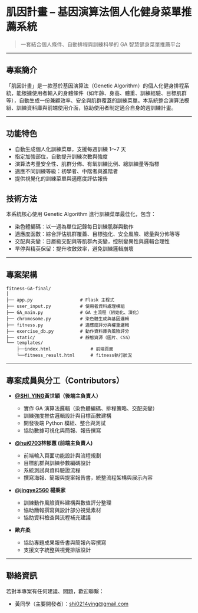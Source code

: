 # 肌因計畫 – 基因演算法個人化健身菜單推薦系統

> 一套結合個人條件、自動排程與訓練科學的 GA 智慧健身菜單推薦平台

---

## 專案簡介

「肌因計畫」是一款基於基因演算法（Genetic Algorithm）的個人化健身排程系統，能根據使用者輸入的身體條件（如年齡、身高、體重、訓練經驗、目標肌群等），自動生成一份兼顧效率、安全與肌群覆蓋的訓練菜單。本系統整合演算法模組、訓練資料庫與前端使用介面，協助使用者制定適合自身的週訓練計畫。

---

## 功能特色

- 自動生成個人化訓練菜單，支援每週訓練 1～7 天
- 指定加強部位，自動提升訓練次數與強度
- 演算法考量安全性、肌群分佈、有氧訓練比例、總訓練量等指標
- 適應不同訓練等級：初學者、中階者與進階者
- 提供視覺化的訓練菜單與適應度評估報告

## 技術方法

本系統核心使用 Genetic Algorithm 進行訓練菜單最佳化，包含：

- 染色體編碼：以一週為單位記錄每日訓練肌群與動作
- 適應度函數：綜合評估肌群覆蓋、目標強化、安全風險、總量與分佈等等
- 交配與突變：日層級交配與等肌群內突變，控制變異性與邏輯合理性
- 早停與精英保留：提升收斂效率，避免訓練邏輯崩壞

---


## 專案架構

```
fitness-GA-final/
│
├── app.py                  # Flask 主程式
├── user_input.py           # 使用者資料處理模組
├── GA_main.py              # GA 主流程（初始化、演化）
├── chromosome.py           # 染色體生成與基因邏輯
├── fitness.py              # 適應度評分與權重邏輯
├── exercise_db.py          # 動作資料庫與風險評分
├── static/                 # 靜態資源（圖片、CSS）
└── templates/
    ├──index.html               # 前端頁面
    └──fitness_result.html      # fitness執行狀況

```

---

## 專案成員與分工（Contributors）

- **[@SHI_YING](https://github.com/eveyday)黃世穎（後端主負責人）**  
  - 實作 GA 演算法邏輯（染色體編碼、排程策略、交配突變）  
  - 訓練強度推估邏輯設計與目標函數建構  
  - 開發後端 Python 模組、整合與測試  
  - 協助數據可視化與簡報、報告撰寫  

- **[@hui0703](https://github.com/hui0703)林郁蕙 (前端主負責人)**  
  - 前端輸入頁面功能設計與流程規劃  
  - 目標肌群與訓練參數編碼設計  
  - 系統測試與資料驗證流程  
  - 撰寫海報、簡報與提案報告書，統整流程架構與展示內容  

- **[@jingye2560](https://github.com/jingye2560) 楊秉家**  
  - 訓練動作風險資料建構與數值評分整理  
  - 協助簡報撰寫與設計部分視覺素材  
  - 協助資料檢查與流程補充建議  

- **歐卉柔**  
  - 協助專題成果報告書與簡報內容撰寫  
  - 支援文字統整與視覺排版設計

---

## 聯絡資訊

若對本專案有任何建議、問題，歡迎聯繫：

- 黃同學（主要開發者）：shi0214ying@gmail.com
